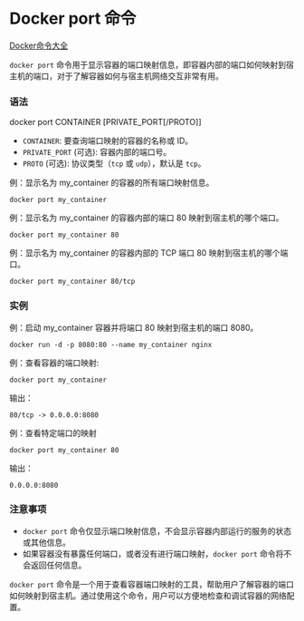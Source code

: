 # Docker port 命令

[Docker命令大全](./docker-command-manual.md)

`docker port` 命令用于显示容器的端口映射信息，即容器内部的端口如何映射到宿主机的端口，对于了解容器如何与宿主机网络交互非常有用。

### 语法
docker port CONTAINER [PRIVATE_PORT[/PROTO]]

+ `CONTAINER`: 要查询端口映射的容器的名称或 ID。
+ `PRIVATE_PORT` (可选): 容器内部的端口号。
+ `PROTO` (可选): 协议类型（`tcp` 或 `udp`），默认是 `tcp`。

例：显示名为 my_container 的容器的所有端口映射信息。

```shell
docker port my_container
```

例：显示名为 my_container 的容器内部的端口 80 映射到宿主机的哪个端口。

```shell
docker port my_container 80
```

例：显示名为 my_container 的容器内部的 TCP 端口 80 映射到宿主机的哪个端口。

```shell
docker port my_container 80/tcp
```

### 实例
例：启动 my_container 容器并将端口 80 映射到宿主机的端口 8080。

```shell
docker run -d -p 8080:80 --name my_container nginx
```

例：查看容器的端口映射:

```shell
docker port my_container
```

输出：

```shell
80/tcp -> 0.0.0.0:8080
```

例：查看特定端口的映射

```shell
docker port my_container 80
```

输出：

```shell
0.0.0.0:8080
```

### 注意事项
+ `docker port` 命令仅显示端口映射信息，不会显示容器内部运行的服务的状态或其他信息。
+ 如果容器没有暴露任何端口，或者没有进行端口映射，`docker port` 命令将不会返回任何信息。

`docker port` 命令是一个用于查看容器端口映射的工具，帮助用户了解容器的端口如何映射到宿主机。通过使用这个命令，用户可以方便地检查和调试容器的网络配置。

